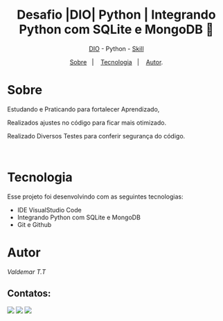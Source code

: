 <h1 align="center"> Desafio |DIO| Python | Integrando Python com SQLite e MongoDB 🏦 </h1>

<p align="center"> <a href="https://web.dio.me/home" target="_blank">DIO</a> - Python - <a href="https://www.dio.me/users/vteider" target="_blank">Skill</a>

<p align="center">
<a href="#sobre">Sobre</a>&nbsp;&nbsp;&nbsp|&nbsp;&nbsp;&nbsp;
<a href="#tecnologia">Tecnologia</a>&nbsp;&nbsp;&nbsp|&nbsp;&nbsp;&nbsp;
<a href="#autor">Autor</a>.</p>

# Sobre
Estudando e Praticando para fortalecer Aprendizado,

Realizados ajustes no código para ficar mais otimizado.


<p> Realizado Diversos Testes para conferir segurança do código. </p>

<br>

# Tecnologia

Esse projeto foi desenvolvindo com as seguintes tecnologias:

- IDE VisualStudio Code
- Integrando Python com SQLite e MongoDB
- Git e Github

# Autor

_Valdemar T.T_
<br>

## Contatos:

<div>
  
<a href="https://www.dio.me/users/vteider" target="_blank"><img loading="lazy" src="https://img.shields.io/badge/Perfil-FF0000?style=for-the-badge&logo=Perfil&logoColor=white" target="_blank"></a>
<a href = "mailto:vteider@yahoo.com.br"><img loading="lazy" src="https://img.shields.io/badge/Email-33BD01?style=for-the-badge&logo=yahoo&logoColor=white" target="_blank"></a>
<a href="https://www.linkedin.com/in/valdemar-teider-5336b394/" target="_blank"><img loading="lazy" src="https://img.shields.io/badge/VALDEMAR-0077B5?style=for-the-badge&logo=linkedin&logoColor=white" target="_blank"></a>   
</div>
  
